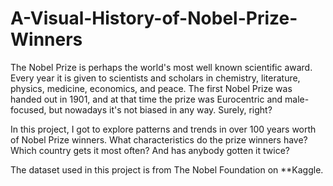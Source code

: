 # A-Visual-History-of-Nobel-Prize-Winners
The Nobel Prize is perhaps the world's most well known scientific award. Every year it is given to scientists and scholars in chemistry, literature, physics, medicine, economics, and peace. The first Nobel Prize was handed out in 1901, and at that time the prize was Eurocentric and male-focused, but nowadays it's not biased in any way. Surely, right?

In this project, I got to explore patterns and trends in over 100 years worth of Nobel Prize winners. What characteristics do the prize winners have? Which country gets it most often? And has anybody gotten it twice?

The dataset used in this project is from The Nobel Foundation on **Kaggle.
